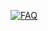 


[![FAQ](https://encrypted-tbn0.gstatic.com/images?q=tbn:ANd9GcRl6Kkro3NcIoK-W3klErdmeEG21CFCOqvHPzheqfrObK7ekoJo)](FAQ.md)
